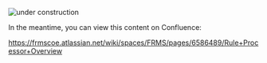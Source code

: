 ![under construction](https://tenor.com/bJlLB.gif)

In the meantime, you can view this content on Confluence:

<https://frmscoe.atlassian.net/wiki/spaces/FRMS/pages/6586489/Rule+Processor+Overview>